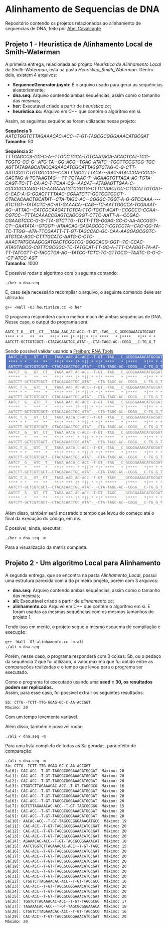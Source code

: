 # Alinhamento de Sequencias de DNA
Repositório contendo os projetos relacionados ao alinhamento de sequencias de DNA, feito por [Abel Cavalcante](https://github.com/FidyBack)

## **Projeto 1 - Heurística de Alinhamento Local de Smith-Waterman**

A primeira entrega, relacionada ao projeto _Heurística de Alinhamento Local de Smith-Waterman_, está na pasta _Heuristica_Smith_Waterman_. Dentro dele, existem 4 arquivos:
* **SequenceGenerator.ipynb:** É o arquivo usado para gerar as sequências aleatoriamente;
* **dna.seq:** Arquivo contendo ambas sequências, assim como o tamanho das mesmas;
* **her:** Executável criado a partir de _heuristica.cc_;
* **heuristica.cc:** Arquivo em C++ que contém o algoritmo em si.
 
Assim, as seguintes sequências foram utilizadas nesse projeto:

**Sequência 1:**<br/>
_AATCTGGTCTTAGAAACAC-ACC--T-GT-TAGCGCGGGAAACATGCGAT_<br/>
**Tamanho:** 50

**Sequência 2:**<br/>
_TTTGAGCCA-GG-C-A--TTGCCTGCA-TGTCAATAGA-ACACTCAT-TCG-TGGTG-CC-G--ATG-TA--GG-ACG--TGAC-ATATC--TGCTTCCGTGG-TGC-AGTTATAGAGCATACCAGAACATCGCATTAGGTCTAG-C-G-CTT-AATCCGTCTGTGGGCG--CCATTTAGGTTTACA---AAC-ATACCGA-CGCG-GACTAG-A-TCTAAGTAG---TT-TCTAAC-T--AGAAGTGTTAGA-AC-TGTA-CAGT-TC-TT-CA-AC-T-TCAA-CG--AACAT--ATAGAGTTGAA-C-GCCGGCCAGG-TC-AAGAAATGTCGGTG-CTTCTAACTGC-CTGCATTGTGAT-G-CAC-A-G-GGACTTTTAAG-CGAATCTT-GCTCGTCGCT--CTACACAACTGCATAT--CTA-TAGC-AC--CGGGC-TGGT-A-G-GTCCAAA----ATCTGT--TATACTC-AC-AT-GAAACA--CAG--TC-AATTGGCCA-TCGAAAT-AG--ATTAC--CATCGCAAGATTCTCA-TTC-TGCT-ACAT--CCGCCC-CCAA--CGTCC--TTTACAAACCGAGTCAGCGGT-CTTC-AATT-A--CCGAC-CGAAGTCCC-G-G-TTA-GTCTTG--TCTT-TTG-GGAG-GC-C-AA-ACCGGT-CT--GAATATA--GTGGT--ATAACAG-GAGAGCCCT-CGTCCTA--CAC-GG-TA-TC-TTGG--ATA-TTCGAATT-TT-GT-TAGCCAC-GC-CAA-AAGGAGCGGTC-ATGTCA-AGC-CTTTGCATC-AATG-C-CTC-AAACTATGCAAGCGATGACTCGGTCG-GGGCACG-GGT--TC-CCAC-ATAGTAGCG-CGTTCGCGGC-TC-TATGCAT-TT-GC-A-TTT-CAAGGT-TA-AT-TT-TATCGTT-C-TACCTGA-AG--TATCC-TCTC-TC-GTTGCG--TAATC-G-G-C--CT-ATCC-AGT_<br/>
**Tamanho:** 1000

É possível rodar o algoritmo com o seguinte comando:
```
./her < dna.seq
```
E, caso seja necessário recompilar o arquivo, o seguinte comando deve ser utilizado:
```
g++ -Wall -O3 heuristica.cc -o her
```

O programa responderá com o melhor mach de ambas sequências de DNA. Nesse caso, o output do programa será:
```
AATC_T_G___GT__CT___TAGA_AAC_AC-ACC--T-GT_-TAG___C_GCGGGAAACATGCGAT
**** * *   **  **   **|* *** |* *|||* *|* ****   * |****   *|** * *
AATCTT-GCTCGTCGCT--CTACACAACTGC_ATAT-_-CTA-TAGC-AC--CGGG___C-TG_G_T
```
Sendo possível validar usando a [Freiburg RNA Tools](http://rna.informatik.uni-freiburg.de/Teaching/index.jsp?toolName=Smith-Waterman)<br/>
![Imagem_site](/Heuristica_Smith_Waterman/Imagens/comparacao_site.png)

Além disso, também será mostrado o tempo que levou do começo até o final da execução do código, em ms. 

É possível, ainda, executar:
```
./her < dna.seq -m
```
Para a visualização da matriz completa.

## **Projeto 2 - Um algoritmo Local para Alinhamento**
A segunda entrega, que se encontra na pasta _Alinhamento_Local_, possui uma estrutura parecida com a do primeiro projeto, porém com 3 arquivos:
* **dna.seq:** Arquivo contendo ambas sequências, assim como o tamanho das mesmas;
* **ali:** Executável criado a partir de _alinhamento.cc_;
* **alinhamento.cc:** Arquivo em C++ que contém o algoritmo em si.
E foram usadas as mesmas sequências com os mesmos tamanhos do projeto 1.

Tendo isso em mente, o projeto segue o mesmo esquema de compilação e execução:
```
g++ -Wall -O3 alinhamento.cc -o ali
./ali < dna.seq
```
Porém, nesse caso, o programa responderá com 3 coisas: Sb, ou o pedaço da sequência 2 que foi utilizado, o valor máximo que foi obtido entre as comparações realizadas e o tempo que levou para o programa ser executado.

Como o programa foi executado usando uma **seed = 30, os resultados podem ser replicados.**<br/>
Assim, para esse caso, foi possível extrair os seguintes resultados:
```
Sb: CTTG--TCTT-TTG-GGAG-GC-C-AA-ACCGGT
Máximo: 20
```
Com um tempo levemente variável.

Além disso, também é possível rodar:
```
./ali < dna.seq -m
```
Para uma lista completa de todas as Sa geradas, para efeito de comparação:
```
./ali < dna.seq -m
Sb: CTTG--TCTT-TTG-GGAG-GC-C-AA-ACCGGT
Sa[0]: CAC-ACC--T-GT-TAGCGCGGGAAACATGCGAT  Máximo: 20
Sa[1]: CAC-ACC--T-GT-TAGCGCGGGAAACATGCGAT  Máximo: 20
Sa[2]: CAC-ACC--T-GT-TAGCGCGGGAAACATGCGAT  Máximo: 20
Sa[3]: CTGGTCTTAGAAACAC-ACC--T-GT-TAGCGCG  Máximo: 16
Sa[4]: CAC-ACC--T-GT-TAGCGCGGGAAACATGCGAT  Máximo: 20
Sa[5]: CAC-ACC--T-GT-TAGCGCGGGAAACATGCGAT  Máximo: 20
Sa[6]: CAC-ACC--T-GT-TAGCGCGGGAAACATGCGAT  Máximo: 20
Sa[7]: GGTCTTAGAAACAC-ACC--T-GT-TAGCGCGGG  Máximo: 15
Sa[8]: CAC-ACC--T-GT-TAGCGCGGGAAACATGCGAT  Máximo: 20
Sa[9]: CAC-ACC--T-GT-TAGCGCGGGAAACATGCGAT  Máximo: 20
Sa[10]: AACAC-ACC--T-GT-TAGCGCGGGAAACATGCG  Máximo: 19
Sa[11]: CAC-ACC--T-GT-TAGCGCGGGAAACATGCGAT  Máximo: 20
Sa[12]: CAC-ACC--T-GT-TAGCGCGGGAAACATGCGAT  Máximo: 20
Sa[13]: CAC-ACC--T-GT-TAGCGCGGGAAACATGCGAT  Máximo: 20
Sa[14]: AGAAACAC-ACC--T-GT-TAGCGCGGGAAACAT  Máximo: 18
Sa[15]: AATCTGGTCTTAGAAACAC-ACC--T-GT-TAGC  Máximo: 15
Sa[16]: CAC-ACC--T-GT-TAGCGCGGGAAACATGCGAT  Máximo: 20
Sa[17]: CAC-ACC--T-GT-TAGCGCGGGAAACATGCGAT  Máximo: 20
Sa[18]: CAC-ACC--T-GT-TAGCGCGGGAAACATGCGAT  Máximo: 20
Sa[19]: CAC-ACC--T-GT-TAGCGCGGGAAACATGCGAT  Máximo: 20
Sa[20]: CAC-ACC--T-GT-TAGCGCGGGAAACATGCGAT  Máximo: 20
Sa[21]: CAC-ACC--T-GT-TAGCGCGGGAAACATGCGAT  Máximo: 20
Sa[22]: CTGGTCTTAGAAACAC-ACC--T-GT-TAGCGCG  Máximo: 16
Sa[23]: CAC-ACC--T-GT-TAGCGCGGGAAACATGCGAT  Máximo: 20
Sa[24]: CAC-ACC--T-GT-TAGCGCGGGAAACATGCGAT  Máximo: 20
Sa[25]: CAC-ACC--T-GT-TAGCGCGGGAAACATGCGAT  Máximo: 20
Sa[26]: TGGTCTTAGAAACAC-ACC--T-GT-TAGCGCGG  Máximo: 17
Sa[27]: TAGAAACAC-ACC--T-GT-TAGCGCGGGAAACA  Máximo: 18
Sa[28]: CTGGTCTTAGAAACAC-ACC--T-GT-TAGCGCG  Máximo: 16
Sa[29]: CAC-ACC--T-GT-TAGCGCGGGAAACATGCGAT  Máximo: 20
Máximo: 20
```
